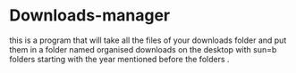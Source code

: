 # Downloads-manager
this is a program that will take all the files of your downloads folder and put them in a folder named organised downloads on the desktop with sun=b folders starting with the year mentioned before the folders .
